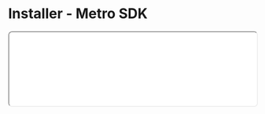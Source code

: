 # Installer - Metro SDK

<script type="module" crossorigin src="../_static/installer/iframe-resizer.js"></script>
<meta name="viewport" content="width=device-width, initial-scale=1.0" />
<iframe id="installerFrame" src="../_static/installer/selector.html" style="width: 100%; min-width: 350px; border-radius: 8px; overflow-x: auto;" title="Download Metro SDK"></iframe>
